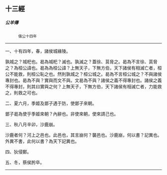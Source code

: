 

## 十三經

##### 公羊傳
　　　`僖公十四年`

* * *

一、十有四年，春，諸侯城緣陵。

孰城之？城𣏌也。曷為城𣏌？滅也。孰滅之？蓋徐、莒脅之。曷為不言徐、莒脅之？為桓公諱也。曷為為桓公諱？上無天子，下無方伯，天下諸侯有相滅亡者，桓公不能救，則桓公恥之也。然則孰城之？桓公城之。曷為不言桓公城之？不與諸侯專封也。曷為不與？實與而文不與。文曷為不與？諸侯之義不得專封也。諸侯之義不得專封，則其曰實與之何？上無天子，下無方伯，天下諸侯有相滅亡者，力能救之，則救之可也。

二、夏六月，季姬及鄫子遇于防，使鄫子來朝。

鄫子曷為使乎季姬來朝？內辭也。非使來朝，使來請己也。

三、秋八月辛卯，沙鹿崩。

沙鹿者何？河上之邑也。此邑也，其言崩何？襲邑也。沙鹿崩，何以書？記異也。外異不書，此何以書？為天下記異也。

四、狄侵鄭。

五、冬，蔡侯肹卒。

* * *

